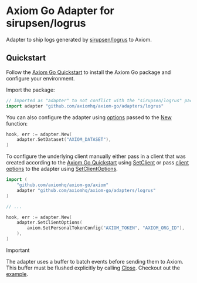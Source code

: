 # Axiom Go Adapter for sirupsen/logrus

Adapter to ship logs generated by [sirupsen/logrus](https://github.com/sirupsen/logrus)
to Axiom.

## Quickstart

Follow the [Axiom Go Quickstart](https://github.com/axiomhq/axiom-go#quickstart)
to install the Axiom Go package and configure your environment.

Import the package:

```go
// Imported as "adapter" to not conflict with the "sirupsen/logrus" package.
import adapter "github.com/axiomhq/axiom-go/adapters/logrus"
```

You can also configure the adapter using [options](https://pkg.go.dev/github.com/axiomhq/axiom-go/adapters/logrus#Option)
passed to the [New](https://pkg.go.dev/github.com/axiomhq/axiom-go/adapters/logrus#New)
function:

```go
hook, err := adapter.New(
    adapter.SetDataset("AXIOM_DATASET"),
)
```

To configure the underlying client manually either pass in a client that was
created according to the [Axiom Go Quickstart](https://github.com/axiomhq/axiom-go#quickstart)
using [SetClient](https://pkg.go.dev/github.com/axiomhq/axiom-go/adapters/logrus#SetClient)
or pass [client options](https://pkg.go.dev/github.com/axiomhq/axiom-go/axiom#Option)
to the adapter using [SetClientOptions](https://pkg.go.dev/github.com/axiomhq/axiom-go/adapters/logrus#SetClientOptions).

```go
import (
    "github.com/axiomhq/axiom-go/axiom"
    adapter "github.com/axiomhq/axiom-go/adapters/logrus"
)

// ...

hook, err := adapter.New(
    adapter.SetClientOptions(
        axiom.SetPersonalTokenConfig("AXIOM_TOKEN", "AXIOM_ORG_ID"),
    ),
)
```

> [!IMPORTANT]
> The adapter uses a buffer to batch events before sending them to Axiom. This
> buffer must be flushed explicitly by calling
> [Close](https://pkg.go.dev/github.com/axiomhq/axiom-go/adapters/logrus#Hook.Close).
> Checkout out the [example](../../examples/logrus/main.go).
